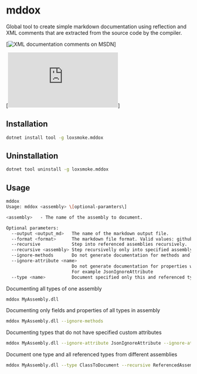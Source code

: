 # mddox

Global tool to create simple markdown documentation using reflection and XML comments that are extracted from the source code by the compiler.

[![XML documentation comments on MSDN](https://docs.microsoft.com/en-us/dotnet/csharp/programming-guide/xmldoc/xml-documentation-comments)]

[![Sample documentation](https://github.com/loxsmoke/DocXml/blob/master/api-reference.md)]


## Installation

```bash
dotnet install tool -g loxsmoke.mddox
```

## Uninstallation

```bash
dotnet tool uninstall -g loxsmoke.mddox
```

## Usage

```bash
mddox
Usage: mddox <assembly> \[optional-paramters\]

<assembly>   - The name of the assembly to document.

Optional parameters:
  --output <output_md>   The name of the markdown output file.
  --format <format>      The markdown file format. Valid values: github, bitbucket
  --recursive            Step into referenced assemblies recursively.
  --recursive <assembly> Step recursivelly only into specified assembly or assemblies.
  --ignore-methods       Do not generate documentation for methods and constructors.
  --ignore-attribute <name>
                         Do not generate documentation for properties with specified custom attribute.
                         For example JsonIgnoreAttribute
  --type <name>          Document specified only this and referenced types.

```

Documenting all types of one assembly

```bash
mddox MyAssembly.dll
```

Documenting only fields and properties of all types in assembly

```bash
mddox MyAssembly.dll --ignore-methods
```

Documenting types that do not have specified custom attributes

```bash
mddox MyAssembly.dll --ignore-attribute JsonIgnoreAttribute --ignore-attribute XmlIgnore
```

Document one type and all referenced types from different assemblies 

```bash
mddox MyAssembly.dll --type ClassToDocument --recursive ReferencedAssembly1.dll --recursive ReferencedAssembly2.dll
```
